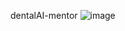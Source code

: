 dentalAI-mentor
![image](https://github.com/user-attachments/assets/1cc9fc7f-bd76-4295-8b05-6a2fd098bca4)


